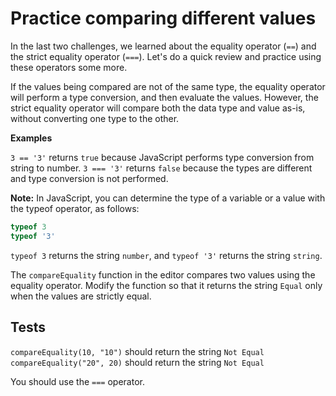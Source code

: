 # Practice comparing different values

In the last two challenges, we learned about the equality operator (`==`) and the strict equality operator (`===`). Let's do a quick review and practice using these operators some more.

If the values being compared are not of the same type, the equality operator will perform a type conversion, and then evaluate the values. However, the strict equality operator will compare both the data type and value as-is, without converting one type to the other.

**Examples**

`3 == '3'` returns `true` because JavaScript performs type conversion from string to number. `3 === '3'` returns `false` because the types are different and type conversion is not performed.

**Note:** In JavaScript, you can determine the type of a variable or a value with the typeof operator, as follows:

```javascript
typeof 3
typeof '3'

```

`typeof 3` returns the string `number`, and `typeof '3'` returns the string `string`.

The `compareEquality` function in the editor compares two values using the equality operator. Modify the function so that it returns the string `Equal` only when the values are strictly equal.

## Tests

`compareEquality(10, "10")` should return the string `Not Equal
`
`compareEquality("20", 20)` should return the string `Not Equal`

You should use the `===` operator.